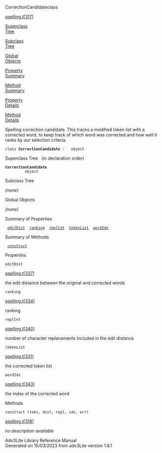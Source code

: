 ---
---
<span class="title">CorrectionCandidate</span><span class="type">class</span>

[spelling.t](../file/spelling.t.html)\[[317](../source/spelling.t.html#317)\]

[Superclass  
Tree](#_SuperClassTree_)

[Subclass  
Tree](#_SubClassTree_)

[Global  
Objects](#_ObjectSummary_)

[Property  
Summary](#_PropSummary_)

[Method  
Summary](#_MethodSummary_)

[Property  
Details](#_Properties_)

[Method  
Details](#_Methods_)

<div class="fdesc">

Spelling correction candidate. This tracks a modified token list with a
corrected word, to keep track of which word was corrected and how well
it ranks by our selection criteria.

`class `**`CorrectionCandidate`**` :   object`

</div>

<span id="_SuperClassTree_"></span>

<div class="mjhd">

<span class="hdln">Superclass Tree</span>   (in declaration order)

</div>

**`CorrectionCandidate`**  
`         object`  
<span id="_SubClassTree_"></span>

<div class="mjhd">

<span class="hdln">Subclass Tree</span>  

</div>

*(none)* <span id="_ObjectSummary_"></span>

<div class="mjhd">

<span class="hdln">Global Objects</span>  

</div>

*(none)* <span id="_PropSummary_"></span>

<div class="mjhd">

<span class="hdln">Summary of Properties</span>  

</div>

` `[`editDist`](#editDist)`  `[`ranking`](#ranking)`  `[`replCnt`](#replCnt)`  `[`tokenList`](#tokenList)`  `[`wordIdx`](#wordIdx)`  `

<span id="_MethodSummary_"></span>

<div class="mjhd">

<span class="hdln">Summary of Methods</span>  

</div>

` `[`construct`](#construct)`  `

<span id="_Properties_"></span>

<div class="mjhd">

<span class="hdln">Properties</span>  

</div>

<span id="editDist"></span>

`editDist`

[spelling.t](../file/spelling.t.html)\[[337](../source/spelling.t.html#337)\]

<div class="desc">

the edit distance between the original and corrected words

</div>

<span id="ranking"></span>

`ranking`

[spelling.t](../file/spelling.t.html)\[[334](../source/spelling.t.html#334)\]

<div class="desc">

ranking

</div>

<span id="replCnt"></span>

`replCnt`

[spelling.t](../file/spelling.t.html)\[[340](../source/spelling.t.html#340)\]

<div class="desc">

number of character replacements included in the edit distance

</div>

<span id="tokenList"></span>

`tokenList`

[spelling.t](../file/spelling.t.html)\[[331](../source/spelling.t.html#331)\]

<div class="desc">

the corrected token list

</div>

<span id="wordIdx"></span>

`wordIdx`

[spelling.t](../file/spelling.t.html)\[[343](../source/spelling.t.html#343)\]

<div class="desc">

the index of the corrected word

</div>

<span id="_Methods_"></span>

<div class="mjhd">

<span class="hdln">Methods</span>  

</div>

<span id="construct"></span>

`construct (toks, dist, repl, idx, err)`

[spelling.t](../file/spelling.t.html)\[[318](../source/spelling.t.html#318)\]

<div class="desc">

*no description available*

</div>

<div class="ftr">

Adv3Lite Library Reference Manual  
Generated on 15/03/2023 from adv3Lite version 1.6.1

</div>
